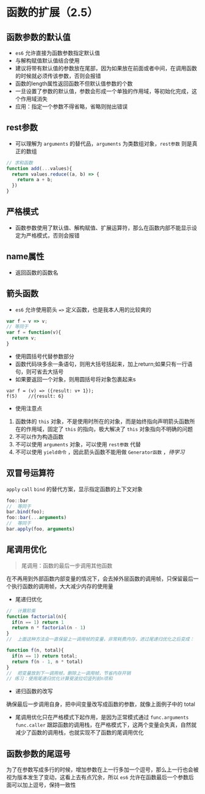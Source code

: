 # 函数的扩展（2.5）

## 函数参数的默认值 
* `es6` 允许直接为函数参数指定默认值
* 与解构赋值默认值结合使用
* 建议将带有默认值的参数放在尾部，因为如果放在前面或者中间，在调用函数的时候就必须传该参数，否则会报错
* 函数的length属性返回函数不但默认值参数的个数
* 一旦设置了参数的默认值，参数会形成一个单独的作用域，等初始化完成，这个作用域消失
* 应用：指定一个参数不得省略，省略则抛出错误

## rest参数
* 可以理解为 `arguments` 的替代品，`arguments` 为类数组对象，`rest参数` 则是真正的数组

```javascript
// 求和函数
function add(...values){
  return values.reduce((a, b) => {
    return a + b;
  })
}
```

## 严格模式
* 函数参数使用了默认值、解构赋值、扩展运算符，那么在函数内部不能显示设定为严格模式，否则会报错

## name属性
* 返回函数的函数名

## 箭头函数
* `es6` 允许使用箭头 `=>` 定义函数，也是我本人用的比较爽的

```javascript
var f = v => v;
// 等同于
var f = function(v){
  return v;
}
```
* 使用圆括号代替参数部分
* 函数代码块多余一条语句，则用大括号括起来，加上return;如果只有一行语句，则可省去大括号
* 如果要返回一个对象，则用圆括号将对象包裹起来s

```javascipt
var f = (v) => ({result: v+ 1});
f(5)	//{result: 6}
```

* 使用注意点

1. 函数体的 `this` 对象，不是使用时所在的对象，而是始终指向声明箭头函数所在的作用域，固定了 `this` 的指向，极大解决了 `this` 对象指向不明确的问题
2. 不可以作为构造函数
3. 不可以使用 `arguments` 对象，可以使用 `rest参数` 代替
4. 不可以使用 `yield命令` ，因此箭头函数不能用做 `Generator函数` ，*待学习*

## 双冒号运算符
`apply` `call` `bind` 的替代方案，显示指定函数的上下文对象

```javascript
foo::bar
//	等同于
bar.bind(foo);
foo::bar(...arguments)
//	等同于
bar.apply(foo, arguments)
```

## 尾调用优化
> 尾调用：函数的最后一步调用其他函数

在不再用到外部函数内部变量的情况下，会去掉外层函数的调用帧，只保留最后一个执行函数的调用帧，大大减少内存的使用量

* 尾递归优化

```javascript
//	计算阶乘
function factorial(n){
  if(n == 1) return 1
  return n * factorial(n - 1)
}
//	上面这种方法会一直保留上一调用帧的变量，非常耗费内存，进过尾递归优化之后变成：

function f(n, total){
  if(n == 1) return total;
  return f(n - 1, n * total)
}
//	把变量放到下一调用帧，删除上一调用帧，节省内存开销
// 练习：使用尾递归优化计算斐波拉切竖列前n项和
```
* 递归函数的改写

确保最后一步调用自身，把中间变量改写成函数的参数，就像上面例子中的 total

* 尾调用优化只在严格模式下起作用，是因为正常模式通过 `func.arguments` `func.caller` 跟踪函数的调用栈，在严格模式下，这两个变量会失真，自然就减少了函数的调用栈，也就实现不了函数的尾调用优化

## 函数参数的尾逗号

为了在参数写成多行的时候，增加参数在上一行多加一个逗号，那么上一行也会被视为版本发生了变动，这看上去有点冗余，所以 `es6` 允许在函数最后一个参数后面可以加上逗号，保持一致性
